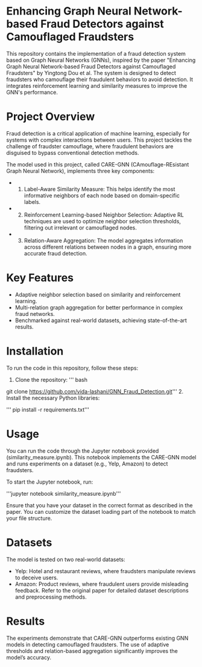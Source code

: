 
# Enhancing Graph Neural Network-based Fraud Detectors against Camouflaged Fraudsters

This repository contains the implementation of a fraud detection system based on Graph Neural Networks (GNNs), inspired by the paper "Enhancing Graph Neural Network-based Fraud Detectors against Camouflaged Fraudsters" by Yingtong Dou et al. The system is designed to detect fraudsters who camouflage their fraudulent behaviors to avoid detection. It integrates reinforcement learning and similarity measures to improve the GNN's performance.


# Project Overview
Fraud detection is a critical application of machine learning, especially for systems with complex interactions between users. This project tackles the challenge of fraudster camouflage, where fraudulent behaviors are disguised to bypass conventional detection methods.

The model used in this project, called CARE-GNN (CAmouflage-REsistant Graph Neural Network), implements three key components:

- 1. Label-Aware Similarity Measure: This helps identify the most informative neighbors of each node based on domain-specific labels.
- 2. Reinforcement Learning-based Neighbor Selection: Adaptive RL techniques are used to optimize neighbor selection thresholds, filtering out irrelevant or camouflaged nodes.
- 3. Relation-Aware Aggregation: The model aggregates information across different relations between nodes in a graph, ensuring more accurate fraud detection.


# Key Features
- Adaptive neighbor selection based on similarity and reinforcement learning.
- Multi-relation graph aggregation for better performance in complex fraud networks.
- Benchmarked against real-world datasets, achieving state-of-the-art results.

# Installation
To run the code in this repository, follow these steps:

1. Clone the repository:
''' bash

git clone https://github.com/vida-lashani/GNN_Fraud_Detection.git'''
2. Install the necessary Python libraries:

''' pip install -r requirements.txt'''

# Usage
You can run the code through the Jupyter notebook provided (similarity_measure.ipynb). This notebook implements the CARE-GNN model and runs experiments on a dataset (e.g., Yelp, Amazon) to detect fraudsters.

To start the Jupyter notebook, run:

'''jupyter notebook similarity_measure.ipynb'''

Ensure that you have your dataset in the correct format as described in the paper. You can customize the dataset loading part of the notebook to match your file structure.

# Datasets
The model is tested on two real-world datasets:

- Yelp: Hotel and restaurant reviews, where fraudsters manipulate reviews to deceive users.
- Amazon: Product reviews, where fraudulent users provide misleading feedback.
Refer to the original paper for detailed dataset descriptions and preprocessing methods.

# Results
The experiments demonstrate that CARE-GNN outperforms existing GNN models in detecting camouflaged fraudsters. The use of adaptive thresholds and relation-based aggregation significantly improves the model’s accuracy.


